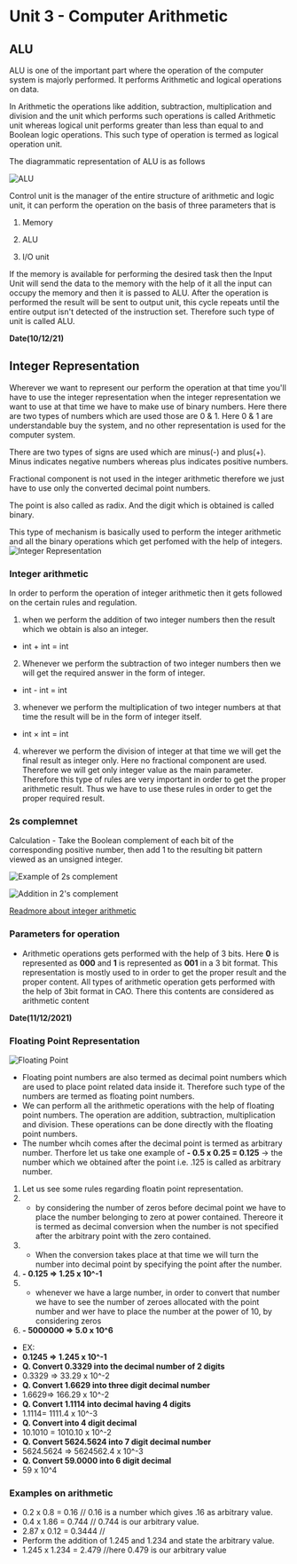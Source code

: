 # Unit 3 - Computer Arithmetic

## ALU 
ALU is one of the important part where the operation of the computer system is majorly performed. It performs Arithmetic and logical operations on data. 

In Arithmetic the operations like addition, subtraction, multiplication and division and the unit which performs such operations is called Arithmetic unit whereas logical unit performs greater than less than equal to and Boolean logic operations. This such type of operation is termed as logical operation unit.

The diagrammatic representation of ALU is as follows

![ALU](assets/alu.png)

Control unit is the manager of the entire structure of arithmetic and logic unit, it can perform the operation on the basis of three parameters that is

1) Memory

2) ALU

3) I/O unit

If the memory is available for performing the desired task then the Input Unit will send the data to the memory with the help of it all the input can occupy the memory and then it is passed to ALU. After the operation is performed the result will be sent to output unit, this cycle repeats until the entire output isn't detected of the instruction set. Therefore such type of unit is called ALU. 

**Date(10/12/21)**

## Integer Representation

Wherever we want to represent our perform the operation at that time you'll have to use the integer representation when the integer representation we want to use at that time we have to make use of binary numbers. Here there are two types of numbers which are used those are 0 & 1. Here 0 & 1 are understandable buy the system, and no other representation is used for the computer system.

There are two types of signs are used which are minus(-) and plus(+). Minus indicates negative numbers whereas plus indicates positive numbers.

Fractional component is not used in the integer arithmetic therefore we just have to use only the converted decimal point numbers.

The point is also called as radix. And the digit which is obtained is called binary.

This type of mechanism is basically used to perform the integer arithmetic and all the binary operations which get perfomed with the help of integers. 
![Integer Representation](assets/integer-representation.png)

### Integer arithmetic

In order to perform the operation of integer arithmetic then it gets followed on the certain rules and regulation.

1. when we perform the addition of two integer numbers then the result which we obtain is also an integer.

- int + int = int

2. Whenever we perform the subtraction of two integer numbers then we will get the required answer in the form of integer.

- int - int = int

3. whenever we perform the multiplication of two integer numbers at that time the result will be in the form of integer itself.

- int × int = int

4. wherever we perform the division of integer at that time we will get the final result as integer only. Here no fractional component are used. Therefore we will get only integer value as the main parameter. Therefore this type of rules are very important in order to get the proper arithmetic result. Thus we have to use these rules in order to get the proper required result. 


### 2s complemnet
Calculation - Take the Boolean complement of each bit of the corresponding positive number, then add 1 to the resulting bit pattern viewed as an unsigned integer.

![Example of 2s complement](assets/example.png)
   
![Addition in 2's complement](assets/complement-2s.png)

[Readmore about integer arithmetic](https://pages.tacc.utexas.edu/~eijkhout/istc/html/arithmetic.html)

### Parameters for operation

- Arithmetic operations gets performed with the help of 3 bits. Here **0** is represented as **000** and **1** is represented as **001** in a 3 bit format. This representation is mostly used to in order to get the proper result and the proper content. All types of arithmetic operation gets performed with the help of 3bit format in CAO. There this contents are considered as arithmetic content


**Date(11/12/2021)**

### Floating Point Representation
![Floating Point](assets/floating.png)
- Floating point numbers are also termed as decimal point numbers which are used to place point related data inside it. Therefore such type of the numbers are termed as floating point numbers.
- We can perform all the arithmetic operations with the help of floating point numbers. The operation are addition, subtraction, multiplication and division. These operations can be done directly with the floating point numbers. 
- The number whcih comes after the decimal point is termed as arbitrary number. Therfore let us take one example of 
**- 0.5 x 0.25 = 0.125** -> the number which we obtained after the point i.e. .125 is called as arbitrary number.

1. Let us see some rules regarding floatin point representation.
2. - by considering the number of zeros before decimal point we have to place the number belonging to zero at power contained. Thereore it is termed as decimal conversion when the number is not specified after the arbitrary point with the zero contained. 
3. - When the conversion takes place at that time we will turn the number into decimal point by specifying the point after the number. 
4. **- 0.125 => 1.25 x 10^-1**
5. - whenever we have a large number, in order to convert that number we have to see the number of zeroes allocated with the point number and wer have to place the number at the power of 10, by considering zeros
6. **- 5000000 => 5.0 x 10^6**
- EX:
- **0.1245 => 1.245 x 10^-1**
- **Q. Convert 0.3329 into the decimal number of 2 digits**
- 0.3329 => 33.29 x 10^-2
- **Q. Convert 1.6629 into three digit decimal number**
- 1.6629=> 166.29 x 10^-2
- **Q. Convert 1.1114 into decimal having 4 digits**
- 1.1114= 1111.4 x 10^-3
- **Q. Convert into 4 digit decimal**
- 10.1010 = 1010.10 x 10^-2
- **Q. Convert 5624.5624 into 7 digit decimal number**
- 5624.5624 => 5624562.4 x 10^-3
- **Q. Convert 59.0000 into 6 digit decimal**
- 59 x 10^4

### Examples on arithmetic 
- 0.2 x 0.8 = 0.16 // 0.16 is a number which gives .16 as arbitrary value.
- 0.4 x 1.86 = 0.744 // 0.744 is our arbitrary value.
- 2.87 x 0.12 = 0.3444 // 
- Perform the addition of 1.245 and 1.234 and state the arbitrary value.
- 1.245 x 1.234 = 2.479 //here 0.479 is our arbitrary value
